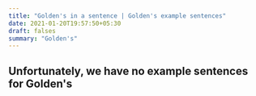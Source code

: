 ```yaml
---
title: "Golden's in a sentence | Golden's example sentences"
date: 2021-01-20T19:57:50+05:30
draft: falses
summary: "Golden's"
---
```

## Unfortunately, we have no example sentences for Golden's                 
